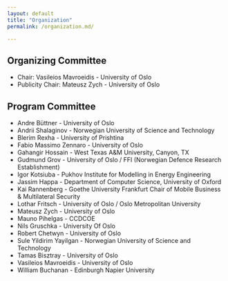```yaml
---
layout: default
title: "Organization"
permalink: /organization.md/

---
```



## Organizing Committee

* Chair: Vasileios Mavroeidis - University of Oslo
* Publicity Chair: Mateusz Zych - University of Oslo


## Program Committee

* Andre Büttner - University of Oslo
* Andrii Shalaginov - Norwegian University of Science and Technology
* Blerim Rexha - University of Prishtina
* Fabio Massimo Zennaro - University of Oslo
* Gahangir Hossain - West Texas A&M University, Canyon, TX
* Gudmund Grov - University of Oslo / FFI (Norwegian Defence Research Establishment)
* Igor Kotsiuba - Pukhov Institute for Modelling in Energy Engineering
* Jassim Happa - Department of Computer Science, University of Oxford
* Kai Rannenberg - Goethe University Frankfurt Chair of Mobile Business & Multilateral Security
* Lothar Fritsch - University of Oslo / Oslo Metropolitan University
* Mateusz Zych - University of Oslo
* Mauno Pihelgas - CCDCOE
* Nils Gruschka - University Of Oslo
* Robert Chetwyn - University of Oslo
* Sule Yildirim Yayilgan - Norwegian University of Science and Technology
* Tamas Bisztray - University of Oslo
* Vasileios Mavroeidis - University of Oslo
* William Buchanan - Edinburgh Napier University
